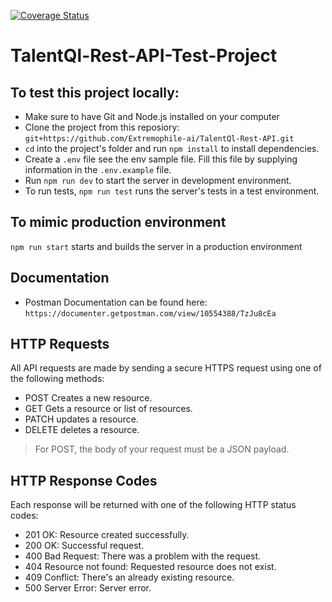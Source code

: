[![Coverage Status](https://coveralls.io/repos/github/Extremophile-ai/TalentQl-Rest-API/badge.svg?branch=staging)](https://coveralls.io/github/Extremophile-ai/TalentQl-Rest-API?branch=staging)

# TalentQl-Rest-API-Test-Project

## To test this project locally:
- Make sure to have Git and Node.js installed on your computer
- Clone the project from this reposiory: `git+https://github.com/Extremophile-ai/TalentQl-Rest-API.git`
- `cd` into the project's folder and run `npm install` to install dependencies.
- Create a `.env` file see the env sample file. Fill this file by supplying information in the `.env.example` file.
- Run `npm run dev` to start the server in development environment.
- To run tests, `npm run test` runs the server's tests in a test environment.

## To mimic production environment
`npm run start` starts and builds the server in a production environment

## Documentation
- Postman Documentation can be found here: `https://documenter.getpostman.com/view/10554388/TzJu8cEa`

## HTTP Requests
All API requests are made by sending a secure HTTPS request using one of the following methods:

- POST Creates a new resource.
- GET Gets a resource or list of resources.
- PATCH updates a resource.
- DELETE deletes a resource.
> For POST, the body of your request must be a JSON payload.

## HTTP Response Codes
Each response will be returned with one of the following HTTP status codes:
- 201 OK: Resource created successfully.
- 200 OK: Successful request.
- 400 Bad Request: There was a problem with the request.
- 404 Resource not found: Requested resource does not exist.
- 409 Conflict: There's an already existing resource.
- 500 Server Error: Server error.
